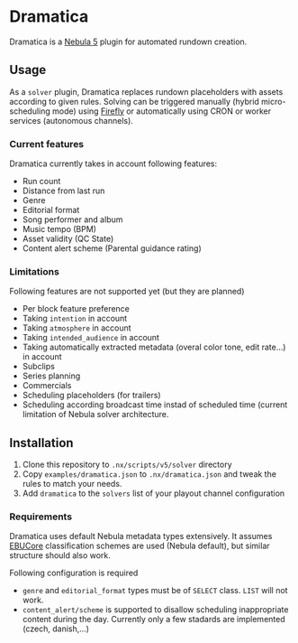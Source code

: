 # Dramatica

Dramatica is a [Nebula 5](https://github.com/nebulabroadcast/nebula) plugin for automated rundown creation.

Usage
-----

As a `solver` plugin, Dramatica replaces rundown placeholders with assets according to
given rules.
Solving can be triggered manually (hybrid micro-scheduling mode) using [Firefly](https://github.com/nebulabroadcast/firefly)
or automatically using CRON or worker services (autonomous channels).


### Current features

Dramatica currently takes in account following features:

 - Run count
 - Distance from last run
 - Genre
 - Editorial format
 - Song performer and album
 - Music tempo (BPM)
 - Asset validity (QC State)
 - Content alert scheme (Parental guidance rating)

### Limitations

Following features are not supported yet (but they are planned)

 - Per block feature preference
 - Taking `intention` in account
 - Taking `atmosphere` in account
 - Taking `intended_audience` in account
 - Taking automatically extracted metadata (overal color tone, edit rate...) in account
 - Subclips
 - Series planning
 - Commercials
 - Scheduling placeholders (for trailers)
 - Scheduling according broadcast time instad of scheduled time
   (current limitation of Nebula solver architecture.

Installation
------------

1. Clone this repository to `.nx/scripts/v5/solver` directory
2. Copy `examples/dramatica.json` to `.nx/dramatica.json` and tweak the rules to match your needs.
3. Add `dramatica` to the `solvers` list of your playout channel configuration

### Requirements

Dramatica uses default Nebula metadata types extensively.
It assumes [EBUCore](https://tech.ebu.ch/MetadataEbuCore) classification schemes are used (Nebula default),
but similar structure should also work.

Following configuration is required

 - `genre` and `editorial_format` types must be of `SELECT` class. `LIST` will not work.
 - `content_alert/scheme` is supported to disallow scheduling inappropriate content
    during the day. Currently only a few stadards are implemented (czech, danish,...)
